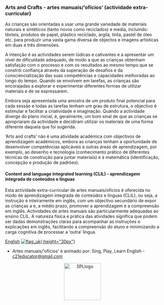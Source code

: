 ### Arts and Crafts - artes manuais/’ofícios’ (actividade extra-curricular)

As crianças são orientadas a usar uma grande variedade de materiais naturais e sintéticos (tanto novos como reciclados) e media, incluindo: têxteis, produtos de papel, plástico reciclado, argila, tinta, pastel de óleo etc. para produzir uma vasta gama diversa de objectos e imagens artísticas em duas e três dimensões.  

A intenção é as actividades serem lúdicas e cativantes e a apresentar um nível de dificuldade adequado, de modo a que as crianças obtenham satisfação com o processo e com os resultados ao mesmo tempo que se constrói confiança através da superação de desafios e da consciencialização das suas competências e capacidades melhoradas ao longo do tempo. Quando se envolvem em tarefas, as crianças são encorajadas a explorar e experimentar diferentes formas de utilizar materiais e de se expressarem.  

Embora seja apresentada uma amostra de um produto final potencial para cada sessão e todas as tarefas tenham um grau de estrutura, o objectivo é estimular e facilitar a criatividade e imaginação. Quando a actividade diverge do plano inicial, é, geralmente, um bom sinal de que as crianças se apropriaram da actividade e decidiram utilizar os materiais de uma forma diferente daquela que foi sugerida.   

‘Arts and crafts’ não é uma atividade académica com objectivos de aprendizagem académicos, embora as crianças tenham a oportunidade de desenvolver competências aplicáveis a outras áreas de aprendizagem, por exemplo, ao desenho e tecnologia (conhecimento prático de diferentes técnicas de construção para juntar materiais) e à matemática (identificação, concepção e produção de padrões).   

#### Content and language integrated learning (CLIL) - aprendizagem integrada de conteúdos e línguas

Esta actividade extra-curricular de artes manuais/ofícios é oferecida no modo de aprendizagem integrada de conteúdos e línguas (CLIL), ou seja, a instrução é inteiramente em inglês, com um objectivo secundário de expor as crianças a e, a médio prazo, promover a aprendizagem e a compreensão em inglês. Actividades de artes manuais são particularmente adequadas ao ensino CLIL. A natureza física e prática das atividades significa que podem ser dadas demonstrações claras para acompanhar as instruções e explicações em inglês, facilitando a compreensão do aluno e minimizando a carga cognitiva de processar a ‘outra’ língua.   

[English](https://tangerina-pt.github.io/English/Arts_and_Crafts_en) [![flag_uk](https://1blockatatime.github.io/English/images2/flag_uk.png){:height="30px"}](https://tangerina-pt.github.io/English/Arts_and_Crafts_en)    
* Artes manuais/'ofícios' é animado por: Sing, Play, Learn English - c21educator@gmail.com  
<p align="center">
<img width="120" src="https://1blockatatime.github.io/English/images2/spl_logo.png" alt="SPLlogo">
</p>  

